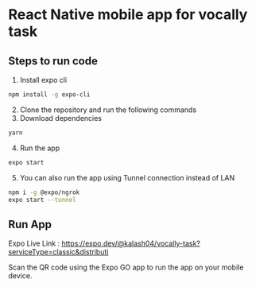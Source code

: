# React Native mobile app for vocally task
## Steps to run code
1. Install expo cli
```sh
npm install -g expo-cli
```
2. Clone the repository and run the following commands
3. Download dependencies
```sh
yarn
```
4. Run the app
```sh
expo start
```
5. You can also run the app using Tunnel connection instead of LAN
```sh
npm i -g @expo/ngrok
expo start --tunnel
```

## Run App
Expo Live Link : https://expo.dev/@kalash04/vocally-task?serviceType=classic&distributi

Scan the QR code using the Expo GO app to run the app on your mobile device.
